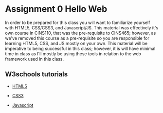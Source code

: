 # Assignment 0 Hello Web

In order to be prepared for this class you will want to familiarize yourself with HTML5, CSS/CSS3, and Javascript/JS. This material was effectively it's own course in CINS110, that was the pre-requisite to CINS465; however, as we've removed this course as a pre-requisite so you are responsible for learning HTML5, CSS, and JS mostly on your own. This material will be imperative to being successful in this class; however, it is will have minimal time in class as I'll mostly be using these tools in relation to the web framework used in this class.

## W3schools tutorials

* [HTML5](https://www.w3schools.com/html/default.asp "HTML5 W3schools")

* [CSS3](https://www.w3schools.com/css/default.asp "CSS3 W3schools")

* [Javascript](https://www.w3schools.com/js/default.asp "JS W3schools")
